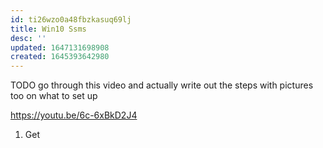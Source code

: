 ```yaml
---
id: ti26wzo0a48fbzkasuq69lj
title: Win10 Ssms
desc: ''
updated: 1647131698908
created: 1645393642980
---
```



TODO go through this video and actually write out the steps with pictures too on what to set up

<https://youtu.be/6c-6xBkD2J4>

1. Get 
